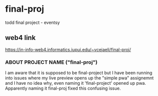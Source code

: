 # final-proj
 todd final project - eventsy

## web4 link
https://in-info-web4.informatics.iupui.edu/~vcejaeli/final-proj/

### ABOUT PROJECT NAME ("final-proj")
I am aware that it is supposed to be final-project but I have been running into issues where my live preview opens up the "simple pwa" assignemnt and I have no idea why, even naming it 'final-project' opened up pwa. Apparently naming it final-proj fixed this confusing issue. 
